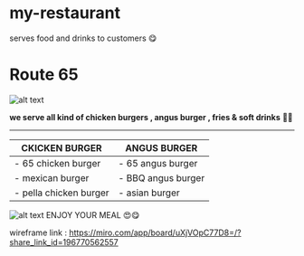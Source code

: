 # my-restaurant
serves food and drinks to customers 😋

# Route 65
![alt text](https://static.wixstatic.com/media/33b6fc_f42ca8dba66d498bad96d673123875d2~mv2_d_1387_1493_s_2.png/v1/fit/w_2500,h_1330,al_c/33b6fc_f42ca8dba66d498bad96d673123875d2~mv2_d_1387_1493_s_2.png)

**we serve all kind of chicken burgers , angus burger  , fries & soft drinks** 🍔🍟

---
 
| CKICKEN BURGER | ANGUS BURGER |
| ----------- | ----------- |
| - 65 chicken burger |- 65 angus burger |
| - mexican burger |- BBQ angus burger  |
| - pella chicken burger | - asian burger 

![alt text](https://scontent.famm10-1.fna.fbcdn.net/v/t39.30808-6/287119043_5519091338102326_2755711321130640052_n.jpg?stp=dst-jpg_p843x403&_nc_cat=103&ccb=1-7&_nc_sid=730e14&_nc_eui2=AeGveONnxFjIP97wNkF6a2zpf1INnfffd9V_Ug2d99931R8yRAk4grvb6-YwKdoXOG6NWkdESELNyjkYWDeUBtIe&_nc_ohc=6Q3c3Q6S-5MAX-ztCDn&_nc_ht=scontent.famm10-1.fna&oh=00_AT-Rb0yz1a-D3F6e98sM8GnnxjuHSlpSHbKxO9IeAkdgQQ&oe=62C02B75)
ENJOY YOUR MEAL 😍😋

wireframe link : https://miro.com/app/board/uXjVOpC77D8=/?share_link_id=196770562557

